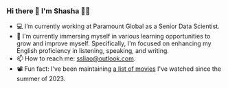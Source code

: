 ### Hi there 👋 I'm Shasha 👩‍💻 


- 💻 I’m currently working at Paramount Global as a Senior Data Scientist.
- 🌱 I'm currently immersing myself in various learning opportunities to grow and improve myself. Specifically, I'm focused on enhancing my English proficiency in listening, speaking, and writing.
- 📫 How to reach me: ssliao@outlook.com.
- 📽 Fun fact: I've been maintaining [a list of movies](https://github.com/sliao7/shasha-liao-blog/blob/main/my_blog/posts/my_lists/my_movie_list/my_movie_list.md) I've watched since the summer of 2023.
